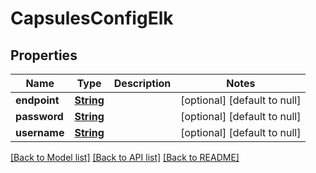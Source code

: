 # CapsulesConfigElk
## Properties

Name | Type | Description | Notes
------------ | ------------- | ------------- | -------------
**endpoint** | [**String**](string.md) |  | [optional] [default to null]
**password** | [**String**](string.md) |  | [optional] [default to null]
**username** | [**String**](string.md) |  | [optional] [default to null]

[[Back to Model list]](../README.md#documentation-for-models) [[Back to API list]](../README.md#documentation-for-api-endpoints) [[Back to README]](../README.md)

